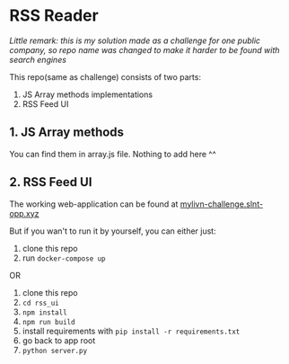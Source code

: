 # RSS Reader

*Little remark: this is my solution made as a challenge for one public company, so repo name was changed to make it harder to be found with search engines*

This repo(same as challenge) consists of two parts:
1. JS Array methods implementations
2. RSS Feed UI

## 1. JS Array methods
You can find them in array.js file. Nothing to add here ^^

## 2. RSS Feed UI
The working web-application can be found at [mylivn-challenge.slnt-opp.xyz](https://mylivn-challenge.slnt-opp.xyz)

But if you wan't to run it by yourself, you can either just:

1. clone this repo
2. run `docker-compose up`

OR

1. clone this repo
2. `cd rss_ui`
3. `npm install`
4. `npm run build`
5. install requirements with `pip install -r requirements.txt`
6. go back to app root
7. `python server.py`
